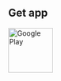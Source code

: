 ## Get app

<a href="https://play.google.com/store/apps/details?id=com.BSLCommunity.CSN_student" target="_blank">
  <img alt="Google Play" height="90" src="https://play.google.com/intl/en_US/badges/images/generic/en_badge_web_generic.png"/>
</a>
